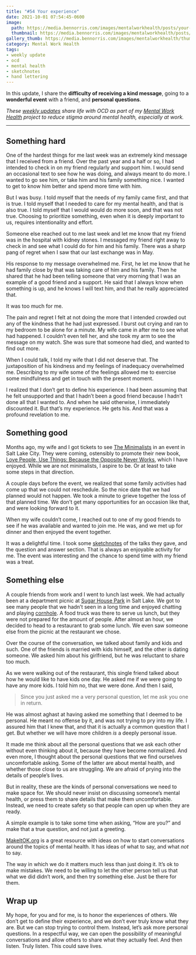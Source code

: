 ```yaml
---
title: "#54 Your experience"
date: 2021-10-01 07:54:45-0600
image: 
  path: https://media.bennorris.com/images/mentalworkhealth/posts/your-experience.jpg
  thumbnail: https://media.bennorris.com/images/mentalworkhealth/posts/thumbnails/your-experience.jpg
gallery_thumb: https://media.bennorris.com/images/mentalworkhealth/thumbs/your-experience.jpg
category: Mental Work Health
tags:
- weekly update
- ocd
- mental health
- sketchnotes
- hand lettering
---
```


In this update, I share the **difficulty of receiving a kind message**, going to a **wonderful event** with a friend, and **personal questions**.

_These [weekly updates](https://bennorris.com/tags/weekly-update/) share life with OCD as part of my [Mental Work Health](https://bennorris.com/mental-work-health) project to reduce stigma around mental health, especially at work._

***


## Something hard

One of the hardest things for me last week was an extremely kind message that I received from a friend. Over the past year and a half or so, I had intended to check in on my friend regularly and support him. I would send an occasional text to see how he was doing, and always meant to do more. I wanted to go see him, or take him and his family something nice. I wanted to get to know him better and spend more time with him.

But I was busy. I told myself that the needs of my family came first, and that is true. I told myself that I needed to care for my mental health, and that is also true. I told myself that I would would do more soon, and that was not true. Choosing to prioritize something, even when it is deeply important to us, requires intentionality and effort.

Someone else reached out to me last week and let me know that my friend was in the hospital with kidney stones. I messaged my friend right away to check in and see what I could do for him and his family. There was a sharp pang of regret when I saw that our last exchange was in May.

His response to my message overwhelmed me. First, he let me know that he had family close by that was taking care of him and his family. Then he shared that he had been telling someone that very morning that I was an example of a good friend and a support. He said that I always know when something is up, and he knows I will text him, and that he really appreciated that.

It was too much for me.

The pain and regret I felt at not doing the more that I intended crowded out any of the kindness that he had just expressed. I burst out crying and ran to my bedroom to be alone for a minute. My wife came in after me to see what had happened. I couldn’t even tell her, and she took my arm to see the message on my watch. She was sure that someone had died, and wanted to find out more.

When I could talk, I told my wife that I did not deserve that. The juxtaposition of his kindness and my feelings of inadequacy overwhelmed me. Describing to my wife some of the feelings allowed me to exercise some mindfulness and get in touch with the present moment.

I realized that I don’t get to define his experience. I had been assuming that he felt unsupported and that I hadn’t been a good friend because I hadn’t done all that I wanted to. And when he said otherwise, I immediately discounted it. But that’s my experience. He gets his. And that was a profound revelation to me.


## Something good

Months ago, my wife and I got tickets to see [The Minimalists](https://www.theminimalists.com) in an event in Salt Lake City. They were coming, ostensibly to promote their new book, [Love People, Use Things: Because the Opposite Never Works](https://amzn.to/2Y7gnm0), which I have enjoyed. While we are not minimalists, I aspire to be. Or at least to take some steps in that direction.

A couple days before the event, we realized that some family activities had come up that we could not reschedule. So the nice date that we had planned would not happen. We took a minute to grieve together the loss of that planned time. We don’t get many opportunities for an occasion like that, and were looking forward to it.

When my wife couldn’t come, I reached out to one of my good friends to see if he was available and wanted to join me. He was, and we met up for dinner and then enjoyed the event together.

It was a delightful time. I took some [sketchnotes](https://bennorris.com/2021/09/23/minimalists-event-sketchnotes) of the talks they gave, and the question and answer section. That is always an enjoyable activity for me. The event was interesting and the chance to spend time with my friend was a treat.


## Something else

A couple friends from work and I went to lunch last week. We had actually been at a department picnic at [Sugar House Park](https://www.sugarhousepark.org) in Salt Lake. We got to see many people that we hadn’t seen in a long time and enjoyed chatting and playing [cornhole](https://en.wikipedia.org/wiki/Cornhole). A food truck was there to serve us lunch, but they were not prepared for the amount of people. After almost an hour, we decided to head to a restaurant to grab some lunch. We even saw someone else from the picnic at the restaurant we chose.

Over the course of the conversation, we talked about family and kids and such. One of the friends is married with kids himself, and the other is dating someone. We asked him about his girlfriend, but he was reluctant to share too much.

As we were walking out of the restaurant, this single friend talked about how he would like to have kids one day. He asked me if we were going to have any more kids. I told him no, that we were done. And then I said,

> Since you just asked me a very personal question, let me ask you one in return.

He was almost aghast at having asked me something that I deemed to be personal. He meant no offense by it, and was not trying to pry into my life. I assured him that I knew that, and that it is actually a common question that I get. But whether we will have more children *is* a deeply personal issue.

It made me think about all the personal questions that we ask each other without even thinking about it, because they have become normalized. And even more, I thought about the personal questions that we find ourselves uncomfortable asking. Some of the latter are about mental health, and whether those close to us are struggling. We are afraid of prying into the details of people’s lives.

But in reality, these are the kinds of personal conversations we need to make space for. We should never insist on discussing someone’s mental health, or press them to share details that make them uncomfortable. Instead, we need to create safety so that people can open up when they are ready.

A simple example is to take some time when asking, “How are you?” and make that a true question, and not just a greeting.

[MakeItOK.org](https://makeitok.org) is a great resource with ideas on how to start conversations around the topics of mental health. It has ideas of what to say, and what _not_ to say.

The way in which we do it matters much less than just doing it. It’s ok to make mistakes. We need to be willing to let the other person tell us that what we did didn’t work, and then try something else. Just be there for them.


## Wrap up

My hope, for you and for me, is to honor the experiences of others. We don’t get to define their experience, and we don’t ever truly know what they are. But we can stop trying to control them. Instead, let’s ask more personal questions. In a respectful way, we can open the possibility of meaningful conversations and allow others to share what they actually feel. And then listen. Truly listen. This could save lives.

